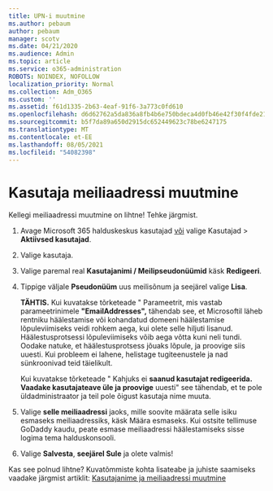 ```yaml
---
title: UPN-i muutmine
ms.author: pebaum
author: pebaum
manager: scotv
ms.date: 04/21/2020
ms.audience: Admin
ms.topic: article
ms.service: o365-administration
ROBOTS: NOINDEX, NOFOLLOW
localization_priority: Normal
ms.collection: Adm_O365
ms.custom: ''
ms.assetid: f61d1335-2b63-4eaf-91f6-3a773c0fd610
ms.openlocfilehash: d6d62762a5da836a8fb4b6e750bdeca4d0fb46e42f30f4fde2183550e5d2210f
ms.sourcegitcommit: b5f7da89a650d2915dc652449623c78be6247175
ms.translationtype: MT
ms.contentlocale: et-EE
ms.lasthandoff: 08/05/2021
ms.locfileid: "54082398"
---
```

# <a name="change-a-users-email-address"></a>Kasutaja meiliaadressi muutmine

Kellegi meiliaadressi muutmine on lihtne! Tehke järgmist.
  
1. Avage Microsoft 365 halduskeskus kasutajad [või](https://go.microsoft.com/fwlink/p/?linkid=834822) valige Kasutajad  \> **Aktiivsed kasutajad**.
    
2. Valige kasutaja.
    
3. Valige paremal real **Kasutajanimi / Meilipseudonüümid** käsk **Redigeeri**.
    
4. Tippige väljale **Pseudonüüm** uus meilisõnum ja seejärel valige **Lisa**.
    
    **TÄHTIS.** Kui kuvatakse tõrketeade " Parameetrit, mis vastab parameetrinimele **"EmailAddresses",** tähendab see, et Microsoftil läheb rentniku häälestamise või kohandatud domeeni häälestamise lõpuleviimiseks veidi rohkem aega, kui olete selle hiljuti lisanud. Häälestusprotsessi lõpuleviimiseks võib aega võtta kuni neli tundi. Oodake natuke, et häälestusprotsess jõuaks lõpule, ja proovige siis uuesti. Kui probleem ei lahene, helistage tugiteenustele ja nad sünkroonivad teid täielikult.
    
    Kui kuvatakse tõrketeade " Kahjuks ei **saanud kasutajat redigeerida. Vaadake kasutajateave üle ja proovige** uuesti" see tähendab, et te pole üldadministraator ja teil pole õigust kasutaja nime muuta.
    
5. Valige **selle meiliaadressi** jaoks, mille soovite määrata selle isiku esmaseks meiliaadressiks, käsk Määra esmaseks. Kui ostsite tellimuse GoDaddy kaudu, peate esmase meiliaadressi häälestamiseks sisse logima tema halduskonsooli. 
    
6. Valige **Salvesta**, **seejärel Sule** ja olete valmis!
    
Kas see polnud lihtne? Kuvatõmmiste kohta lisateabe ja juhiste saamiseks vaadake järgmist artiklit: [Kasutajanime ja meiliaadressi muutmine](https://docs.microsoft.com/microsoft-365/admin/add-users/change-a-user-name-and-email-address)
  

